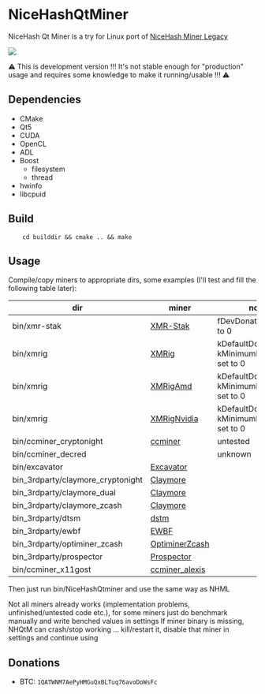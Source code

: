 # NiceHashQtMiner


NiceHash Qt Miner is a try for Linux port of [NiceHash Miner Legacy](https://github.com/nicehash/NiceHashMinerLegacy)

<img src="http://temp.losys.sk/NHQtM001.png">

:warning: This is development version !!! It's not stable enough for "production" usage and requires some knowledge to make it running/usable !!! :warning:

## Dependencies
- CMake
- Qt5
- CUDA
- OpenCL
- ADL
- Boost
	- filesystem
	- thread
- hwinfo
- libcpuid


## Build
```
	cd builddir && cmake .. && make
```

## Usage
Compile/copy miners to appropriate dirs, some examples (I'll test and fill the following table later):

dir | miner | notes
----------- | ----------- | -----------
bin/xmr-stak | [XMR-Stak](https://github.com/nicehash/xmr-stak) | fDevDonationLevel set to 0
bin/xmrig | [XMRig](https://github.com/xmrig/xmrig) | kDefaultDonateLevel & kMinimumDonateLevel set to 0
bin/xmrig | [XMRigAmd](https://github.com/xmrig/xmrig-amd) | kDefaultDonateLevel & kMinimumDonateLevel set to 0
bin/xmrig | [XMRigNvidia](https://github.com/xmrig/xmrig-nvidia) | kDefaultDonateLevel & kMinimumDonateLevel set to 0
bin/ccminer_cryptonight | [ccminer](https://github.com/KlausT/ccminer-cryptonight) | untested
bin/ccminer_decred | | unknown
bin/excavator | [Excavator](https://github.com/nicehash/excavator/releases/tag/v1.5.4a) | 
bin_3rdparty/claymore_cryptonight | [Claymore](https://mega.co.nz/#F!e4JVEAIJ!l1iF4z10fMyJzY5-LnyC2A) | 
bin_3rdparty/claymore_dual | [Claymore](https://mega.nz/#F!O4YA2JgD!n2b4iSHQDruEsYUvTQP5_w) | 
bin_3rdparty/claymore_zcash | [Claymore](https://mega.nz/#F!P0ZjFDjC!Cmb-ZRqlbAnNrajRtp4zvA) | 
bin_3rdparty/dtsm | [dstm](https://bitcointalk.org/index.php?topic=2021765.0) | 
bin_3rdparty/ewbf | [EWBF](https://bitcointalk.org/index.php?topic=1707546) | 
bin_3rdparty/optiminer_zcash | [OptiminerZcash](https://github.com/Optiminer/OptiminerZcash) | 
bin_3rdparty/prospector | [Prospector](https://github.com/semtexzv/Prospector) | 
bin/ccminer_x11gost | [ccminer_alexis](https://github.com/nicehash/ccminer-x11gost/tree/windows) | 

Then just run bin/NiceHashQtminer and use the same way as NHML

Not all miners already works (implementation problems, unfinished/untested code etc.), for some miners just do benchmark manually and write benched values in settings
If miner binary is missing, NHQtM can crash/stop working ... kill/restart it, disable that miner in settings and continue using

## Donations
* BTC: `1QATWNM7AePyHMGuQxBLTuq76avoDoWsFc`
